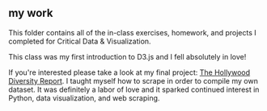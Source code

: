 ## my work

This folder contains all of the in-class exercises, homework, and projects I completed for Critical Data & Visualization.

This class was my first introduction to D3.js and I fell absolutely in love!

If you're interested please take a look at my final project: [The Hollywood Diversity Report](https://github.com/saraaahh63/my-cdv-fall19/tree/master/my-work/Final%20Project). I taught myself how to scrape in order to compile my own dataset. It was definitely a labor of love and it sparked continued interest in Python, data visualization, and web scraping.
